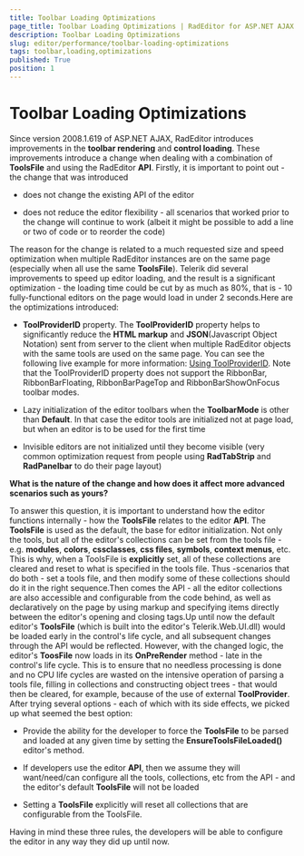 ```yaml
---
title: Toolbar Loading Optimizations
page_title: Toolbar Loading Optimizations | RadEditor for ASP.NET AJAX Documentation
description: Toolbar Loading Optimizations
slug: editor/performance/toolbar-loading-optimizations
tags: toolbar,loading,optimizations
published: True
position: 1
---
```


# Toolbar Loading Optimizations

Since version 2008.1.619 of ASP.NET AJAX, RadEditor introduces improvements in the **toolbar rendering** and **control loading**. These improvements introduce a change when dealing with a combination of **ToolsFile** and using the RadEditor **API**. Firstly, it is important to point out - the change that was introduced

* does not change the existing API of the editor

* does not reduce the editor flexibility - all scenarios that worked prior to the change will continue to work (albeit it might be possible to add a line or two of code or to reorder the code)

The reason for the change is related to a much requested size and speed optimization when multiple RadEditor instances are on the same page (especially when all use the same **ToolsFile**). Telerik did several improvements to speed up editor loading, and the result is a significant optimization - the loading time could be cut by as much as 80%, that is - 10 fully-functional editors on the page would load in under 2 seconds.Here are the optimizations introduced:

* **ToolProviderID** property. The **ToolProviderID** property helps to significantly reduce the **HTML markup** and **JSON**(Javascript Object Notation) sent from server to the client when multiple RadEditor objects with the same tools are used on the same page. You can see the following live example for more information: [Using ToolProviderID](http://demos.telerik.com/aspnet-ajax/Editor/Examples/ToolProvider/DefaultCS.aspx). Note that the ToolProviderID property does not support the RibbonBar, RibbonBarFloating, RibbonBarPageTop and RibbonBarShowOnFocus toolbar modes.

* Lazy initialization of the editor toolbars when the **ToolbarMode** is other than **Default**. In that case the editor tools are initialized not at page load, but when an editor is to be used for the first time

* Invisible editors are not initialized until they become visible (very common optimization request from people using **RadTabStrip** and **RadPanelbar** to do their page layout)

**What is the nature of the change and how does it affect more advanced scenarios such as yours?**

To answer this question, it is important to understand how the editor functions internally - how the **ToolsFile** relates to the editor **API**. The **ToolsFile** is used as the default, the base for editor initialization. Not only the tools, but all of the editor's collections can be set from the tools file - e.g. **modules**, **colors**, **cssclasses**, **css files**, **symbols**, **context menus**, etc. This is why, when a ToolsFile is **explicitly** set, all of these collections are cleared and reset to what is specified in the tools file. Thus -scenarios that do both - set a tools file, and then modify some of these collections should do it in the right sequence.Then comes the API - all the editor collections are also accessible and configurable from the code behind, as well as declaratively on the page by using markup and specifying items directly between the editor's opening and closing tags.Up until now the default editor's **ToolsFile** (which is built into the editor's Telerik.Web.UI.dll) would be loaded early in the control's life cycle, and all subsequent changes through the API would be reflected. However, with the changed logic, the editor's **ToosFile** now loads in its **OnPreRender** method - late in the control's life cycle. This is to ensure that no needless processing is done and no CPU life cycles are wasted on the intensive operation of parsing a tools file, filling in collections and constructing object trees - that would then be cleared, for example, because of the use of external **ToolProvider**. After trying several options - each of which with its side effects, we picked up what seemed the best option:

* Provide the ability for the developer to force the **ToolsFile** to be parsed and loaded at any given time by setting the **EnsureToolsFileLoaded()** editor's method.

* If developers use the editor **API**, then we assume they will want/need/can configure all the tools, collections, etc from the API - and the editor's default **ToolsFile** will not be loaded

* Setting a **ToolsFile** explicitly will reset all collections that are configurable from the ToolsFile.

Having in mind these three rules, the developers will be able to configure the editor in any way they did up until now.
